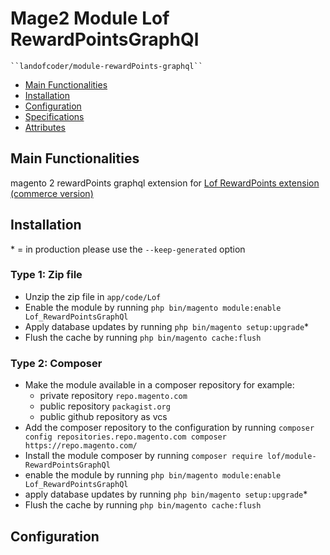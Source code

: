 # Mage2 Module Lof RewardPointsGraphQl

    ``landofcoder/module-rewardPoints-graphql``

 - [Main Functionalities](#markdown-header-main-functionalities)
 - [Installation](#markdown-header-installation)
 - [Configuration](#markdown-header-configuration)
 - [Specifications](#markdown-header-specifications)
 - [Attributes](#markdown-header-attributes)


## Main Functionalities
magento 2 rewardPoints graphql extension for [Lof RewardPoints extension (commerce version)](https://landofcoder.com/magento-2-reward-points.html/)

## Installation
\* = in production please use the `--keep-generated` option

### Type 1: Zip file

 - Unzip the zip file in `app/code/Lof`
 - Enable the module by running `php bin/magento module:enable Lof_RewardPointsGraphQl`
 - Apply database updates by running `php bin/magento setup:upgrade`\*
 - Flush the cache by running `php bin/magento cache:flush`

### Type 2: Composer

 - Make the module available in a composer repository for example:
    - private repository `repo.magento.com`
    - public repository `packagist.org`
    - public github repository as vcs
 - Add the composer repository to the configuration by running `composer config repositories.repo.magento.com composer https://repo.magento.com/`
 - Install the module composer by running `composer require lof/module-RewardPointsGraphQl`
 - enable the module by running `php bin/magento module:enable Lof_RewardPointsGraphQl`
 - apply database updates by running `php bin/magento setup:upgrade`\*
 - Flush the cache by running `php bin/magento cache:flush`


## Configuration






